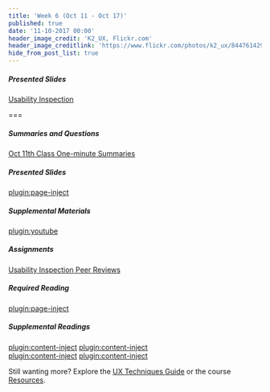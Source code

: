 ```yaml
---
title: 'Week 6 (Oct 11 - Oct 17)'
published: true
date: '11-10-2017 00:00'
header_image_credit: 'K2_UX, Flickr.com'
header_image_creditlink: 'https://www.flickr.com/photos/k2_ux/8447614292/'
hide_from_post_list: true
---
```


##### Presented Slides
[Usability Inspection](https://swipe.to/9967fp)

===

##### Summaries and Questions  
[Oct 11th Class One-minute Summaries](https://canvas.sfu.ca/courses/36662/assignments/267533)

##### Presented Slides  
[plugin:page-inject](/slide-decks/week-06)

##### Supplemental Materials  
[plugin:youtube](https://www.youtube.com/watch?v=QckIzHC99Xc)

##### Assignments
[Usability Inspection Peer Reviews](https://canvas.sfu.ca/courses/36662/)

##### Required Reading  
[plugin:page-inject](/required-readings/week-06)

##### Supplemental Readings  
[plugin:content-inject](/ux-techniques-guide/how-to-plan-conduct-and-summarize-usability-tests/usability-testing-formal)
[plugin:content-inject](/ux-techniques-guide/how-to-plan-conduct-and-summarize-usability-tests/usability-test-surveys)  
[plugin:content-inject](/ux-techniques-guide/how-to-plan-conduct-and-summarize-usability-tests/usability-test-tasks)
[plugin:content-inject](/ux-techniques-guide/how-to-plan-conduct-and-summarize-usability-tests/usability-testing-informal)  

Still wanting more? Explore the [UX Techniques Guide](../../ux-techniques-guide) or the course [Resources](../../resources).
